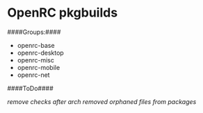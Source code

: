OpenRC pkgbuilds
=========

####Groups:####

* openrc-base
* openrc-desktop
* openrc-misc
* openrc-mobile
* openrc-net

####ToDo####

*remove checks after arch removed orphaned files from packages*
